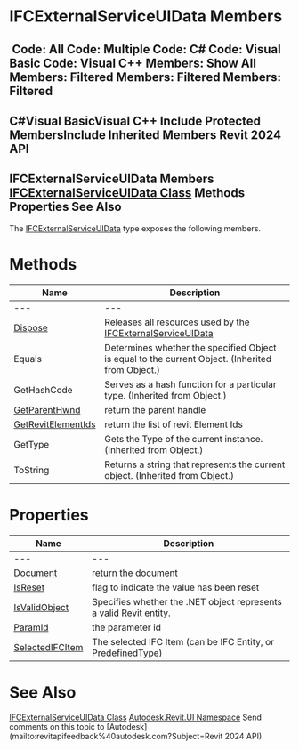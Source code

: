 # IFCExternalServiceUIData Members

﻿
 Code: All Code: Multiple Code: C# Code: Visual Basic Code: Visual C++  Members: Show All Members: Filtered Members: Filtered Members: Filtered   
---  
C#Visual BasicVisual C++
Include Protected MembersInclude Inherited Members
Revit 2024 API  
---  
IFCExternalServiceUIData Members  
[IFCExternalServiceUIData Class](bbd91fea-754e-fb79-4383-dcb3ef22efac.md "IFCExternalServiceUIData Class") Methods Properties See Also  
---  
The [IFCExternalServiceUIData](bbd91fea-754e-fb79-4383-dcb3ef22efac.md "IFCExternalServiceUIData Class") type exposes the following members.
# Methods
| Name | Description |
| --- | --- |
| --- | --- | --- |
| [Dispose](2858a307-6873-ea62-cc88-14e5651c28e1.md "Dispose Method") | Releases all resources used by the [IFCExternalServiceUIData](bbd91fea-754e-fb79-4383-dcb3ef22efac.md "IFCExternalServiceUIData Class") |
| Equals | Determines whether the specified Object is equal to the current Object. (Inherited from Object.) |
| GetHashCode | Serves as a hash function for a particular type.  (Inherited from Object.) |
| [GetParentHwnd](a237122d-90c6-7c31-eaa0-a2d34a2e1375.md "GetParentHwnd Method") | return the parent handle |
| [GetRevitElementIds](830bbe4d-d38e-786b-f57f-c76a47d33079.md "GetRevitElementIds Method") | return the list of revit Element Ids |
| GetType | Gets the Type of the current instance. (Inherited from Object.) |
| ToString | Returns a string that represents the current object. (Inherited from Object.) |

# Properties
| Name | Description |
| --- | --- |
| --- | --- | --- |
| [Document](8f7fd867-1dc6-4cca-ef6a-d4232bc02144.md "Document Property") | return the document |
| [IsReset](7207d706-bbe3-ca60-5a94-602b05635b5e.md "IsReset Property") | flag to indicate the value has been reset |
| [IsValidObject](6e56583b-9a50-8780-556c-e7e35fab152d.md "IsValidObject Property") | Specifies whether the .NET object represents a valid Revit entity. |
| [ParamId](d5433a86-63c6-8000-9aec-534abf5a81dd.md "ParamId Property") | the parameter id |
| [SelectedIFCItem](d6a2a793-b596-420d-2533-c3001317990d.md "SelectedIFCItem Property") | The selected IFC Item (can be IFC Entity, or PredefinedType) |

# See Also
[IFCExternalServiceUIData Class](bbd91fea-754e-fb79-4383-dcb3ef22efac.md "IFCExternalServiceUIData Class")
[Autodesk.Revit.UI Namespace](e86fd90a-8957-02a6-da7f-ced248966e3e.md "Autodesk.Revit.UI Namespace")
Send comments on this topic to [Autodesk](mailto:revitapifeedback%40autodesk.com?Subject=Revit 2024 API)